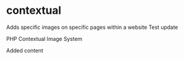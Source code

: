 # contextual

Adds specific images on specific pages within a website
Test update

PHP Contextual Image System

Added content
